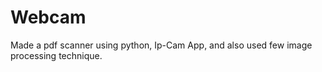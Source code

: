 # Webcam

Made a pdf scanner using python, Ip-Cam App, and also used few image processing technique.

